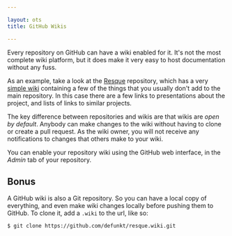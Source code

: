 ```yaml
---

layout: ots
title: GitHub Wikis

---
```


Every repository on GitHub can have a wiki enabled for it. It's not
the most complete wiki platform, but it does make it very easy to
host documentation without any fuss.

As an example, take a look at the
[Resque](https://github.com/defunkt/resque) repository, which has a
very [simple wiki](https://github.com/defunkt/resque/wiki) containing
a few of the things that you usually don't add to the main
repository. In this case there are a few links to presentations about
the project, and lists of links to similar projects.

The key difference between repositories and wikis are that wikis are
*open by default*. Anybody can make changes to the wiki without having
to clone or create a pull request. As the wiki owner, you will not
receive any notifications to changes that others make to your
wiki.

You can enable your repository wiki using the GitHub web interface, in
the *Admin* tab of your repository.

## Bonus

A GitHub wiki is also a Git repository. So you can have a local copy
of everything, and even make wiki changes locally before pushing them
to GitHub. To clone it, add a ``.wiki`` to the url, like so:

    $ git clone https://github.com/defunkt/resque.wiki.git
